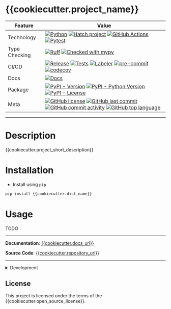 # {{cookiecutter.project_name}}


<div align="center">

| Feature       | Value                     |
| ------------- | -------------------------------------------------------------------------------------------------------------------------------------------------------------------------------------------------------------------------------------------------------------------------------------------------------------------------------------------------------------------------------------------------------------------------------------------------------------------------------------------------------------------------------------------------------------------------------------------------------------------------------------------------------------------------------------------------------------- |
| Technology    | [![Python](https://img.shields.io/badge/Python-3776AB.svg?style=flat&logo=Python&logoColor=white)](https://www.python.org/) [![Hatch project](https://img.shields.io/badge/%F0%9F%A5%9A-Hatch-4051b5.svg)](https://github.com/pypa/hatch) [![GitHub Actions](https://img.shields.io/badge/GitHub%20Actions-2088FF.svg?style=flat&logo=GitHub-Actions&logoColor=white)](https://github.com/features/actions) [![Pytest](https://img.shields.io/badge/Pytest-0A9EDC.svg?style=flat&logo=Pytest&logoColor=white)]({{cookiecutter.repository_url}}{{cookiecutter.project_name}}/actions/workflows/tests.yml/badge.svg)                           |
| Type Checking | [![Ruff](https://img.shields.io/endpoint?url=https://raw.githubusercontent.com/astral-sh/ruff/main/assets/badge/v2.json)](https://github.com/astral-sh/ruff) [![Checked with mypy](http://www.mypy-lang.org/static/mypy_badge.svg)](http://mypy-lang.org/)                                                                                                                                                                                                                                                                                                                                                                                                                                                     |
| CI/CD         | [![Release]({{cookiecutter.repository_url}}{{cookiecutter.project_name}}/actions/workflows/release.yml/badge.svg)]({{cookiecutter.repository_url}}{{cookiecutter.project_name}}/actions/workflows/build.yml) [![Tests]({{cookiecutter.repository_url}}{{cookiecutter.project_name}}/actions/workflows/tests.yml/badge.svg)]({{cookiecutter.repository_url}}{{cookiecutter.project_name}}/actions/workflows/tests.yml) [![Labeler]({{cookiecutter.repository_url}}{{cookiecutter.project_name}}/actions/workflows/labeler.yml/badge.svg)]({{cookiecutter.repository_url}}{{cookiecutter.project_name}}/actions/workflows/labeler.yml) [![pre-commit](https://img.shields.io/badge/pre--commit-enabled-brightgreen?logo=pre-commit&logoColor=white)](https://github.com/pre-commit/pre-commit) [![codecov](https://codecov.io/gh/Ankvik-Tech-Labs/{{cookiecutter.project_name}}/graph/badge.svg?token=ISTIW37DO6)](https://codecov.io/gh/Ankvik-Tech-Labs/{{cookiecutter.project_name}})                                                                                                                                                                                                           |
| Docs          | [![Docs]({{cookiecutter.repository_url}}{{cookiecutter.project_name}}/actions/workflows/documentation.yml/badge.svg)]({{cookiecutter.repository_url}}{{cookiecutter.project_name}}/actions/workflows/build.yml)                                                                                                                                                                                                                                                                                                                                                                                                                                                                                                                                                                               |
| Package       | [![PyPI - Version](https://img.shields.io/pypi/v/{{cookiecutter.project_name}}.svg)](https://pypi.org/project/{{cookiecutter.project_name}}/) [![PyPI - Python Version](https://img.shields.io/pypi/pyversions/{{cookiecutter.project_name}})](https://pypi.org/project/{{cookiecutter.project_name}}/) [![PyPI - License](https://img.shields.io/pypi/l/{{cookiecutter.project_name}})](https://pypi.org/project/{{cookiecutter.project_name}}/)                                                                                                                                                                                                                                                                                                                                                                                                        |
| Meta          | [![GitHub license](https://img.shields.io/github/license/Ankvik-Tech-Labs/{{cookiecutter.project_name}}?style=flat&color=1573D5)]({{cookiecutter.repository_url}}{{cookiecutter.project_name}}/blob/main/LICENSE) [![GitHub last commit](https://img.shields.io/github/last-commit/Ankvik-Tech-Labs/{{cookiecutter.project_name}}?style=flat&color=1573D5)]({{cookiecutter.repository_url}}{{cookiecutter.project_name}}/commits/main) [![GitHub commit activity](https://img.shields.io/github/commit-activity/m/Ankvik-Tech-Labs/{{cookiecutter.project_name}}?style=flat&color=1573D5)]({{cookiecutter.repository_url}}{{cookiecutter.project_name}}/graphs/commit-activity) [![GitHub top language](https://img.shields.io/github/languages/top/Ankvik-Tech-Labs/{{cookiecutter.project_name}}?style=flat&color=1573D5)]({{cookiecutter.repository_url}}{{cookiecutter.project_name}}) |

</div>

---

# Description

{{cookiecutter.project_short_description}}

# Installation

- Install using `pip`
```py
pip install {{cookiecutter.dist_name}}
```

# Usage

TODO


---

**Documentation**: <a href="{{cookiecutter.docs_url}}" target="_blank">{{cookiecutter.docs_url}}</a>

**Source Code**: <a href="{{cookiecutter.repository_url}}" target="_blank">{{cookiecutter.repository_url}}</a>

---

<details close>
<summary>Development</summary>
<br>


## Development

### Setup environment

We use [Hatch](https://hatch.pypa.io/latest/install/) to manage the development environment and production build. Ensure it's installed on your system.

### Run unit tests

You can run all the tests with:

```bash
hatch run test
```

### Format the code

Execute the following command to apply linting and check typing:

```bash
hatch run lint
```

### Publish a new version

You can bump the version, create a commit and associated tag with one command:

```bash
hatch version patch
```

```bash
hatch version minor
```

```bash
hatch version major
```

Your default Git text editor will open so you can add information about the release.

When you push the tag on GitHub, the workflow will automatically publish it on PyPi and a GitHub release will be created as draft.

## Serve the documentation

You can serve the Mkdocs documentation with:

```bash
hatch run docs-serve
```

It'll automatically watch for changes in your code.


</details>


## License

This project is licensed under the terms of the {{cookiecutter.open_source_license}}.
